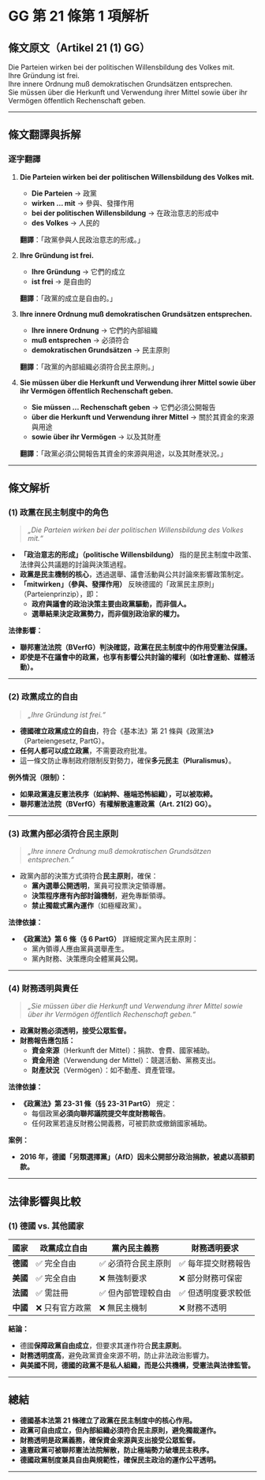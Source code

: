 # GG 第 21 條第 1 項解析 

## 條文原文（Artikel 21 (1) GG） 

Die Parteien wirken bei der politischen Willensbildung des Volkes mit.  
Ihre Gründung ist frei.  
Ihre innere Ordnung muß demokratischen Grundsätzen entsprechen.  
Sie müssen über die Herkunft und Verwendung ihrer Mittel sowie über ihr Vermögen öffentlich Rechenschaft geben.  

***

## 條文翻譯與拆解

### **逐字翻譯**
1. **Die Parteien wirken bei der politischen Willensbildung des Volkes mit.**  
   - **Die Parteien** → 政黨  
   - **wirken … mit** → 參與、發揮作用  
   - **bei der politischen Willensbildung** → 在政治意志的形成中  
   - **des Volkes** → 人民的  

   **翻譯**：「政黨參與人民政治意志的形成。」  

2. **Ihre Gründung ist frei.**  
   - **Ihre Gründung** → 它們的成立  
   - **ist frei** → 是自由的  

   **翻譯**：「政黨的成立是自由的。」  

3. **Ihre innere Ordnung muß demokratischen Grundsätzen entsprechen.**  
   - **Ihre innere Ordnung** → 它們的內部組織  
   - **muß entsprechen** → 必須符合  
   - **demokratischen Grundsätzen** → 民主原則  

   **翻譯**：「政黨的內部組織必須符合民主原則。」  

4. **Sie müssen über die Herkunft und Verwendung ihrer Mittel sowie über ihr Vermögen öffentlich Rechenschaft geben.**  
   - **Sie müssen … Rechenschaft geben** → 它們必須公開報告  
   - **über die Herkunft und Verwendung ihrer Mittel** → 關於其資金的來源與用途  
   - **sowie über ihr Vermögen** → 以及其財產  

   **翻譯**：「政黨必須公開報告其資金的來源與用途，以及其財產狀況。」  

***

## 條文解析

### **(1) 政黨在民主制度中的角色**
> *„Die Parteien wirken bei der politischen Willensbildung des Volkes mit.“*

- **「政治意志的形成」（politische Willensbildung）** 指的是民主制度中政策、法律與公共議題的討論與決策過程。
- **政黨是民主機制的核心**，透過選舉、議會活動與公共討論來影響政策制定。
- **「mitwirken」（參與、發揮作用）** 反映德國的「政黨民主原則」（Parteienprinzip），即：
  - **政府與議會的政治決策主要由政黨驅動，而非個人。**
  - **選舉結果決定政黨勢力，而非個別政治家的權力。**

**法律影響：**

- **聯邦憲法法院（BVerfG）判決確認，政黨在民主制度中的作用受憲法保護。**
- **即使是不在議會中的政黨，也享有影響公共討論的權利（如社會運動、媒體活動）。**

***

### **(2) 政黨成立的自由**
> *„Ihre Gründung ist frei.“*

- **德國確立政黨成立的自由**，符合《基本法》第 21 條與《政黨法》（Parteiengesetz, PartG）。
- **任何人都可以成立政黨**，不需要政府批准。
- 這一條文防止專制政府限制反對勢力，確保**多元民主（Pluralismus）**。

**例外情況（限制）：**

- **如果政黨違反憲法秩序（如納粹、極端恐怖組織），可以被取締。**
- **聯邦憲法法院（BVerfG）有權解散違憲政黨（Art. 21(2) GG）。**

***

### **(3) 政黨內部必須符合民主原則**
> *„Ihre innere Ordnung muß demokratischen Grundsätzen entsprechen.“*

- 政黨內部的決策方式須符合**民主原則**，確保：
  - **黨內選舉公開透明**，黨員可投票決定領導層。
  - **決策程序應有內部討論機制**，避免專斷領導。
  - **禁止獨裁式黨內運作**（如極權政黨）。

**法律依據：**

- **《政黨法》第 6 條（§ 6 PartG）** 詳細規定黨內民主原則：
  - 黨內領導人應由黨員選舉產生。
  - 黨內財務、決策應向全體黨員公開。

***

### **(4) 財務透明與責任**
> *„Sie müssen über die Herkunft und Verwendung ihrer Mittel sowie über ihr Vermögen öffentlich Rechenschaft geben.“*

- **政黨財務必須透明，接受公眾監督。**
- **財務報告應包括：**
  - **資金來源**（Herkunft der Mittel）：捐款、會費、國家補助。
  - **資金用途**（Verwendung der Mittel）：競選活動、黨務支出。
  - **財產狀況**（Vermögen）：如不動產、資產管理。

**法律依據：**

- **《政黨法》第 23-31 條（§§ 23-31 PartG）** 規定：
  - 每個政黨**必須向聯邦議院提交年度財務報告**。
  - 任何政黨若違反財務公開義務，可被罰款或撤銷國家補助。

**案例：**

- **2016 年，德國「另類選擇黨」（AfD）因未公開部分政治捐款，被處以高額罰款。**

***

## 法律影響與比較

### **(1) 德國 vs. 其他國家**
| **國家** | **政黨成立自由** | **黨內民主義務** | **財務透明要求** |
|---------|----------------|----------------|----------------|
| **德國** | ✅ 完全自由 | ✅ 必須符合民主原則 | ✅ 每年提交財務報告 |
| **美國** | ✅ 完全自由 | ❌ 無強制要求 | ❌ 部分財務可保密 |
| **法國** | ✅ 需註冊 | ✅ 但內部管理較自由 | ✅ 但透明度要求較低 |
| **中國** | ❌ 只有官方政黨 | ❌ 無民主機制 | ❌ 財務不透明 |

**結論：**

- 德國**保障政黨自由成立**，但要求其運作符合**民主原則**。
- **財務透明度高**，避免政黨資金來源不明，防止非法政治影響力。
- **與美國不同，德國的政黨不是私人組織，而是公共機構，受憲法與法律監管。**

***

## 總結

- **德國基本法第 21 條確立了政黨在民主制度中的核心作用。**
- **政黨可自由成立，但內部組織必須符合民主原則，避免獨裁運作。**
- **財務透明是政黨義務，確保資金來源與支出接受公眾監督。**
- **違憲政黨可被聯邦憲法法院解散，防止極端勢力破壞民主秩序。**
- **德國政黨制度兼具自由與規範性，確保民主政治的運作公平透明。**



***

